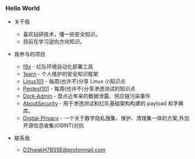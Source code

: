 ### Hello World

- 关于我
  - 喜欢钻研技术，懂一些安全知识。
  - 目前在学习逆向方向知识。

- 我参与的项目
  - [f8x](https://github.com/ffffffff0x/f8x) - 红队环境自动化部署工具
  - [1earn](https://github.com/No-Github/1earn) - 个人维护的安全知识框架
  - [Linux101](https://github.com/ffffffff0x/Linux101) - 每周(也许不)分享 Linux 小知识点
  - [Pentest101](https://github.com/ffffffff0x/Pentest101) - 每周(也许不)分享渗透测试的知识点
  - [Dork-Admin](https://github.com/ffffffff0x/Dork-Admin) - 盘点近年来的数据泄露、供应链污染事件
  - [AboutSecurity](https://github.com/ffffffff0x/AboutSecurity) - 用于渗透测试和红队基础架构构建的 payload 和字典库。
  - [Digital-Privacy](https://github.com/ffffffff0x/Digital-Privacy) - 一个关于数字隐私搜集、保护、清理集一体的方案,外加开源信息收集(OSINT)对抗
  
- 联系我
  - D2hwakH7BS5E@protonmail.com
